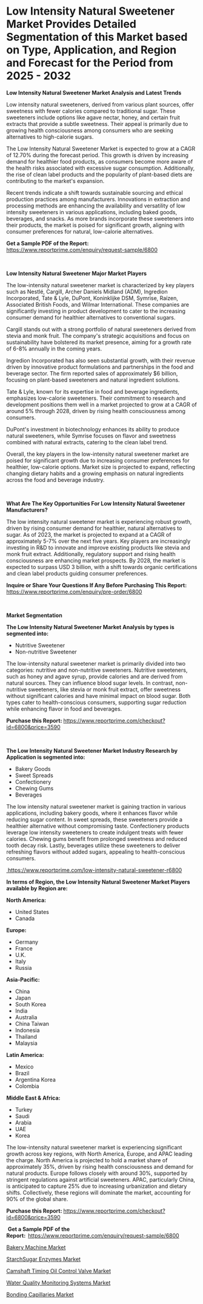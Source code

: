 <p><h1>Low Intensity Natural Sweetener Market Provides Detailed Segmentation of this Market based on Type, Application, and Region and Forecast for the Period from 2025 - 2032</h1></p><p><strong>Low Intensity Natural Sweetener Market Analysis and Latest Trends</strong></p>
<p><p>Low intensity natural sweeteners, derived from various plant sources, offer sweetness with fewer calories compared to traditional sugar. These sweeteners include options like agave nectar, honey, and certain fruit extracts that provide a subtle sweetness. Their appeal is primarily due to growing health consciousness among consumers who are seeking alternatives to high-calorie sugars.</p><p>The Low Intensity Natural Sweetener Market is expected to grow at a CAGR of 12.70% during the forecast period. This growth is driven by increasing demand for healthier food products, as consumers become more aware of the health risks associated with excessive sugar consumption. Additionally, the rise of clean label products and the popularity of plant-based diets are contributing to the market's expansion. </p><p>Recent trends indicate a shift towards sustainable sourcing and ethical production practices among manufacturers. Innovations in extraction and processing methods are enhancing the availability and versatility of low intensity sweeteners in various applications, including baked goods, beverages, and snacks. As more brands incorporate these sweeteners into their products, the market is poised for significant growth, aligning with consumer preferences for natural, low-calorie alternatives.</p></p>
<p><strong>Get a Sample PDF of the Report:&nbsp;</strong> <a href="https://www.reportprime.com/enquiry/request-sample/6800?utm_campaign=3569&utm_medium=2&utm_source=Github&utm_content=ia&utm_term=19032025&utm_id=low-intensity-natural-sweetener">https://www.reportprime.com/enquiry/request-sample/6800</a></p>
<p>&nbsp;</p>
<p><strong>Low Intensity Natural Sweetener Major Market Players</strong></p>
<p><p>The low-intensity natural sweetener market is characterized by key players such as Nestlé, Cargill, Archer Daniels Midland (ADM), Ingredion Incorporated, Tate & Lyle, DuPont, Koninklijke DSM, Symrise, Raízen, Associated British Foods, and Wilmar International. These companies are significantly investing in product development to cater to the increasing consumer demand for healthier alternatives to conventional sugars.</p><p>Cargill stands out with a strong portfolio of natural sweeteners derived from stevia and monk fruit. The company's strategic acquisitions and focus on sustainability have bolstered its market presence, aiming for a growth rate of 6-8% annually in the coming years. </p><p>Ingredion Incorporated has also seen substantial growth, with their revenue driven by innovative product formulations and partnerships in the food and beverage sector. The firm reported sales of approximately $6 billion, focusing on plant-based sweeteners and natural ingredient solutions.</p><p>Tate & Lyle, known for its expertise in food and beverage ingredients, emphasizes low-calorie sweeteners. Their commitment to research and development positions them well in a market projected to grow at a CAGR of around 5% through 2028, driven by rising health consciousness among consumers.</p><p>DuPont's investment in biotechnology enhances its ability to produce natural sweeteners, while Symrise focuses on flavor and sweetness combined with natural extracts, catering to the clean label trend.</p><p>Overall, the key players in the low-intensity natural sweetener market are poised for significant growth due to increasing consumer preferences for healthier, low-calorie options. Market size is projected to expand, reflecting changing dietary habits and a growing emphasis on natural ingredients across the food and beverage industry.</p></p>
<p>&nbsp;</p>
<p><strong>What Are The Key Opportunities For Low Intensity Natural Sweetener Manufacturers?</strong></p>
<p><p>The low intensity natural sweetener market is experiencing robust growth, driven by rising consumer demand for healthier, natural alternatives to sugar. As of 2023, the market is projected to expand at a CAGR of approximately 5-7% over the next five years. Key players are increasingly investing in R&D to innovate and improve existing products like stevia and monk fruit extract. Additionally, regulatory support and rising health consciousness are enhancing market prospects. By 2028, the market is expected to surpass USD 3 billion, with a shift towards organic certifications and clean label products guiding consumer preferences.</p></p>
<p><strong>Inquire or Share Your Questions If Any Before Purchasing This Report:</strong> <a href="https://www.reportprime.com/enquiry/pre-order/6800?utm_campaign=3569&utm_medium=2&utm_source=Github&utm_content=ia&utm_term=19032025&utm_id=low-intensity-natural-sweetener">https://www.reportprime.com/enquiry/pre-order/6800</a></p>
<p>&nbsp;</p>
<p><strong>Market Segmentation</strong></p>
<p><strong>The Low Intensity Natural Sweetener Market Analysis by types is segmented into:</strong></p>
<p><ul><li>Nutritive Sweetener</li><li>Non-nutritive Sweetener</li></ul></p>
<p><p>The low-intensity natural sweetener market is primarily divided into two categories: nutritive and non-nutritive sweeteners. Nutritive sweeteners, such as honey and agave syrup, provide calories and are derived from natural sources. They can influence blood sugar levels. In contrast, non-nutritive sweeteners, like stevia or monk fruit extract, offer sweetness without significant calories and have minimal impact on blood sugar. Both types cater to health-conscious consumers, supporting sugar reduction while enhancing flavor in food and beverages.</p></p>
<p><strong>Purchase this Report:&nbsp;</strong><a href="https://www.reportprime.com/checkout?id=6800&price=3590&utm_campaign=3569&utm_medium=2&utm_source=Github&utm_content=ia&utm_term=19032025&utm_id=low-intensity-natural-sweetener">https://www.reportprime.com/checkout?id=6800&price=3590</a></p>
<p>&nbsp;</p>
<p><strong>The Low Intensity Natural Sweetener Market Industry Research by Application is segmented into:</strong></p>
<p><ul><li>Bakery Goods</li><li>Sweet Spreads</li><li>Confectionery</li><li>Chewing Gums</li><li>Beverages</li></ul></p>
<p><p>The low intensity natural sweetener market is gaining traction in various applications, including bakery goods, where it enhances flavor while reducing sugar content. In sweet spreads, these sweeteners provide a healthier alternative without compromising taste. Confectionery products leverage low intensity sweeteners to create indulgent treats with fewer calories. Chewing gums benefit from prolonged sweetness and reduced tooth decay risk. Lastly, beverages utilize these sweeteners to deliver refreshing flavors without added sugars, appealing to health-conscious consumers.</p></p>
<p><a href="https://www.reportprime.com/low-intensity-natural-sweetener-r6800?utm_campaign=3569&utm_medium=2&utm_source=Github&utm_content=ia&utm_term=19032025&utm_id=low-intensity-natural-sweetener">&nbsp;https://www.reportprime.com/low-intensity-natural-sweetener-r6800</a></p>
<p><strong>In terms of Region, the Low Intensity Natural Sweetener Market Players available by Region are:</strong></p>
<p>
    <p> <strong> North America: </strong>
        <ul>
            <li>United States</li>
            <li>Canada</li>
        </ul>
        </p> 
    <p> <strong> Europe: </strong>
        <ul>
            <li>Germany</li>
            <li>France</li>
            <li>U.K.</li>
            <li>Italy</li>
            <li>Russia</li>
        </ul>
        </p> 
    <p> <strong> Asia-Pacific: </strong>
        <ul>
            <li>China</li>
            <li>Japan</li>
            <li>South Korea</li>
            <li>India</li>
            <li>Australia</li>
            <li>China Taiwan</li>
            <li>Indonesia</li>
            <li>Thailand</li>
            <li>Malaysia</li>
        </ul>
        </p> 
    <p> <strong> Latin America: </strong>
        <ul>
            <li>Mexico</li>
            <li>Brazil</li>
            <li>Argentina Korea</li>
            <li>Colombia</li>
        </ul>
        </p> 
    <p> <strong> Middle East & Africa: </strong>
        <ul>
            <li>Turkey</li>
            <li>Saudi</li>
            <li>Arabia</li>
            <li>UAE</li>
            <li>Korea</li>
        </ul>
    </p>
    </p>
<p><p>The low-intensity natural sweetener market is experiencing significant growth across key regions, with North America, Europe, and APAC leading the charge. North America is projected to hold a market share of approximately 35%, driven by rising health consciousness and demand for natural products. Europe follows closely with around 30%, supported by stringent regulations against artificial sweeteners. APAC, particularly China, is anticipated to capture 25% due to increasing urbanization and dietary shifts. Collectively, these regions will dominate the market, accounting for 90% of the global share.</p></p>
<p><strong>Purchase this Report: </strong><a href="https://www.reportprime.com/checkout?id=6800&price=3590&utm_campaign=3569&utm_medium=2&utm_source=Github&utm_content=ia&utm_term=19032025&utm_id=low-intensity-natural-sweetener">https://www.reportprime.com/checkout?id=6800&price=3590</a></p>
<p>&nbsp;<strong>Get a Sample PDF of the Report:&nbsp;&nbsp;</strong><a href="https://www.reportprime.com/enquiry/request-sample/6800?utm_campaign=3569&utm_medium=2&utm_source=Github&utm_content=ia&utm_term=19032025&utm_id=low-intensity-natural-sweetener">https://www.reportprime.com/enquiry/request-sample/6800</a></p>
<p><strong></strong></p>
<p><p><a href="https://www.linkedin.com/pulse/bakery-machine-market-analysis-current-trends-industry-rnwvc?utm_campaign=3569&utm_medium=2&utm_source=Github&utm_content=ia&utm_term=19032025&utm_id=low-intensity-natural-sweetener">Bakery Machine Market</a></p><p><a href="https://github.com/aoutefjovene00/Market-Research-Report-List-1/blob/main/starchsugar-enzymes-market.md?utm_campaign=3569&utm_medium=2&utm_source=Github&utm_content=ia&utm_term=19032025&utm_id=low-intensity-natural-sweetener">StarchSugar Enzymes Market</a></p><p><a href="https://www.linkedin.com/pulse/camshaft-timing-oil-control-valve-market-competitive-landscape-rdnpc?utm_campaign=3569&utm_medium=2&utm_source=Github&utm_content=ia&utm_term=19032025&utm_id=low-intensity-natural-sweetener">Camshaft Timing Oil Control Valve Market</a></p><p><a href="https://www.linkedin.com/pulse/anticipated-cagr-62-water-quality-monitoring-systems-market-iot9c?utm_campaign=3569&utm_medium=2&utm_source=Github&utm_content=ia&utm_term=19032025&utm_id=low-intensity-natural-sweetener">Water Quality Monitoring Systems Market</a></p><p><a href="https://www.linkedin.com/pulse/bonding-capillaries-market-analysis-industry-forecast-tdlnc?utm_campaign=3569&utm_medium=2&utm_source=Github&utm_content=ia&utm_term=19032025&utm_id=low-intensity-natural-sweetener">Bonding Capillaries Market</a></p></p>